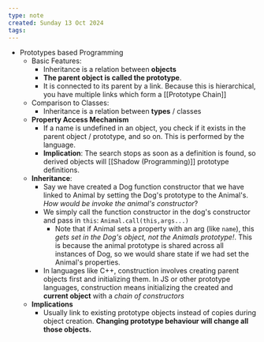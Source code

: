 ```yaml
---
type: note
created: Sunday 13 Oct 2024
tags: 
---
```

- Prototypes based Programming
	- Basic Features:
		- Inheritance is a relation between **objects** 
		- **The parent object is called the prototype**. 
		- It is connected to its parent by a link. Because this is hierarchical, you have multiple links which form a [[Prototype Chain]]
	- Comparison to Classes:
		- Inheritance is a relation between **types** / classes
	- **Property Access Mechanism**
		- If a name is undefined in an object, you check if it exists in the parent object / prototype, and so on. This is performed by the language.
		- **Implication**: The search stops as soon as a definition is found, so derived objects will [[Shadow (Programming)]] prototype definitions.
	- **Inheritance**:
		- Say we have created a Dog function constructor that we have linked to Animal by setting the Dog's prototype to the Animal's. *How would be invoke the animal's constructor*?
		- We simply call the function constructor in the dog's constructor and pass in `this`: `Animal.call(this,args...)`
			- Note that if Animal sets a property with an arg (like `name`), this *gets set in the Dog's object, not the Animals prototype!*. This is because the animal prototype is shared across all instances of Dog, so we would share state if we had set the Animal's properties. 
		- In languages like C++, construction involves creating parent objects first and initializing them. In JS or other prototype languages, construction means initializing the created and **current object** with a *chain of constructors*
	- **Implications**
		- Usually link to existing prototype objects instead of copies during object creation. **Changing prototype behaviour will change all those objects.**